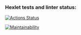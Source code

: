 ### Hexlet tests and linter status:

[![Actions Status](https://github.com/OksanaS13/frontend-project-11/workflows/hexlet-check/badge.svg)](https://github.com/OksanaS13/frontend-project-11/actions)

[![Maintainability](https://api.codeclimate.com/v1/badges/8f1b3548da2eeed7cb23/maintainability)](https://codeclimate.com/github/OksanaS13/frontend-project-11/maintainability)
